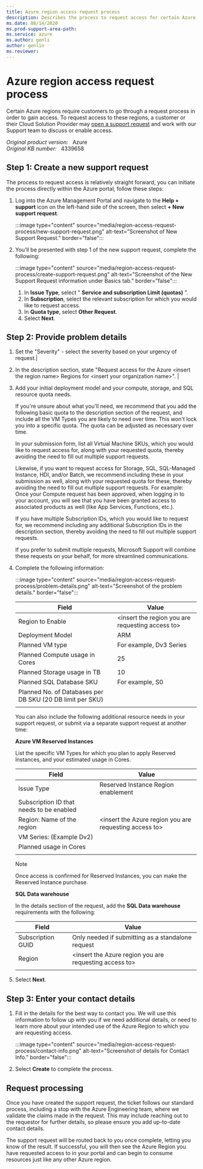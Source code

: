 ```yaml
---
title: Azure region access request process
description: Describes the process to request access for certain Azure regions.
ms.date: 08/14/2020
ms.prod-support-area-path: 
ms.service: azure
ms.author: genli
author: genlin
ms.reviewer: 
---
```

# Azure region access request process  

Certain Azure regions require customers to go through a request process in order to gain access. To request access to these regions, a customer or their Cloud Solution Provider may [open a support request](https://portal.azure.com/#blade/Microsoft_Azure_Support/HelpAndSupportBlade/newsupportrequest) and work with our Support team to discuss or enable access.

_Original product version:_ &nbsp; Azure  
_Original KB number:_ &nbsp; 4339658

## Step 1: Create a new support request

The process to request access is relatively straight forward, you can initiate the process directly within the Azure portal, follow these steps:

1. Log into the Azure Management Portal and navigate to the **Help + support** icon on the left-hand side of the screen, then select **+ New support request**.

    :::image type="content" source="media/region-access-request-process/new-support-request.png" alt-text="Screenshot of New Support Request." border="false":::

2. You'll be presented with step 1 of the new support request, complete the following:

    :::image type="content" source="media/region-access-request-process/create-support-request.png" alt-text="Screenshot of the New Support Request information under Basics tab." border="false":::

    1. In **Issue Type**, select " **Service and subscription Limit (quotas)** ".  
    2. In **Subscription**, select the relevant subscription for which you would like to request access.
    3. In **Quota type**, select **Other Request**.  
    4. Select **Next**.

## Step 2: Provide problem details

1. Set the "Severity" - select the severity based on your urgency of request.|
2. In the description section, state "Request access for the Azure \<insert the region name> Regions for \<insert your organization name>". |
3. Add your initial deployment model and your compute, storage, and SQL resource quota needs.

    If you're unsure about what you'll need, we recommend that you add the following basic quota to the description section of the request, and include all the VM Types you are likely to need over time. This won't lock you into a specific quota. The quota can be adjusted as necessary over time.

    In your submission form, list all Virtual Machine SKUs, which you would like to request access for, along with your requested quota, thereby avoiding the need to fill out multiple support requests.

    Likewise, if you want to request access for Storage, SQL, SQL-Managed Instance, HDI, and/or Batch, we recommend including these in your submission as well, along with your requested quota for these, thereby avoiding the need to fill out multiple support requests. For example: Once your Compute request has been approved, when logging in to your account, you will see that you have been granted access to associated products as well (like App Services, Functions, etc.).

    If you have multiple Subscription IDs, which you would like to request for, we recommend including any additional Subscription IDs in the description section, thereby avoiding the need to fill out multiple support requests.

    If you prefer to submit multiple requests, Microsoft Support will combine these requests on your behalf, for more streamlined communications.
4. Complete the following information:  

    :::image type="content" source="media/region-access-request-process/problem-details.png" alt-text="Screenshot of the problem details." border="false":::

    | Field| Value |
    |---|---|
    |Region to Enable| \<insert the region you are requesting access to> |
    | Deployment Model| ARM |
    | Planned VM type| For example, Dv3 Series |
    | Planned Compute usage in Cores|25|
    | Planned Storage usage in TB| 10 |
    | Planned SQL Database SKU| For example, S0 |
    | Planned No. of Databases per DB SKU (20 DB limit per SKU)| |
    |||  

    You can also include the following additional resource needs in your support request, or submit via a separate support request at another time:

    **Azure VM Reserved Instances**  

    List the specific VM Types for which you plan to apply Reserved Instances, and your estimated usage in Cores.

    | Field| Value |
    |---|---|
    | Issue Type| Reserved Instance Region enablement |
    | Subscription ID that needs to be enabled| |
    | Region: Name of the region| \<insert the Azure region you are requesting access to\> |
    | VM Series: (Example Dv2)| |
    | Planned usage in Cores| |
    |||

    > [!NOTE]
    > Once access is confirmed for Reserved Instances, you can make the Reserved Instance purchase.

     **SQL Data warehouse**  

    In the details section of the request, add the **SQL Data warehouse** requirements with the following:

    | Field| Value |
    |---|---|
    | Subscription GUID| Only needed if submitting as a standalone request |
    | Region| \<insert the Azure region you are requesting access to> |
    ||

5. Select **Next**.

## Step 3: Enter your contact details

1. Fill in the details for the best way to contact you. We will use this information to follow up with you if we need additional details, or need to learn more about your intended use of the Azure Region to which you are requesting access.

    :::image type="content" source="media/region-access-request-process/contact-info.png" alt-text="Screenshot of details for Contact Info." border="false":::

2. Select **Create** to complete the process.

## Request processing

Once you have created the support request, the ticket follows our standard process, including a stop with the Azure Engineering team, where we validate the claims made in the request. This may include reaching out to the requestor for further details, so please ensure you add up-to-date contact details.  

The support request will be routed back to you once complete, letting you know of the result. If successful, you will then see the Azure Region you have requested access to in your portal and can begin to consume resources just like any other Azure region.

